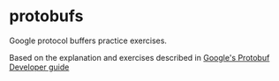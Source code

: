 # protobufs
Google protocol buffers practice exercises.

Based on the explanation and exercises described in [Google's Protobuf Developer guide](https://developers.google.com/protocol-buffers/ "Google's Protobuf Developer guide")
